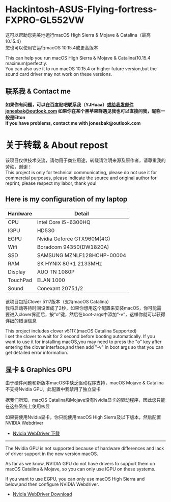 # Hackintosh-ASUS-Flying-fortress-FXPRO-GL552VW
这可以帮助您完美地运行macOS High Sierra & Mojave & Catalina（最高10.15.4）  
您也可以使用它运行macOS 10.15.4或更高版本

This can help you run macOS High Sierra & Mojave & Catalina(10.15.4 maximum)perfectly.  
You can also use it to run macOS 10.15.4 or higher future version,but the sound card driver may not work on these versions.

## 联系我 & Contact me
__如果你有问题，可以在百度贴吧联系我（YJHuaa）或给我发邮件jonesbak@outlook.com 如果你在某个黑苹果群遇见我也可以直接问我，昵称一般是Elton__  
__If you have problems, contact me with jonesbak@outlook.com__

# 关于转载 & About repost  
该项目仅供技术交流，请勿用于商业用途，转载请注明来源及原作者，请尊重我的劳动，谢谢！  
This project is only for technical communicating, please do not use it for commercial purposes, please indicate the source and original author for reprint, please respect my labor, thank you!

## Here is my configuration of my laptop

Hardware | Detail 
---------| -------
CPU      | Intel Core i5-6300HQ
IGPU     | HD530
EGPU     | Nvidia Geforce GTX960M(4G)
Wifi     | Boradcom 94350(DW1820A)
SSD      | SAMSUNG MZNLF128HCHP-00004
RAM      | SK HYNIX 8G*1 2133MHz
Display	 | AUO TN 1080P
TouchPad | ELAN 1000
Sound	   | Conexant 20751/2

该项目包括Clover 5117版本（支持macOS Catalina）  
我将启动等待时间设置成了2秒，如果你想用这个配置来安装macOS，你可能需要进入clover界面后，按“o”键，然后在boot-args中添加“-v”，这样你就可以获得详细的错误信息

This project includes clover v5117.(macOS Catalina Supported)  
I set the clover to wait for 2 second before booting automatically. If you want to use it for installing macOS,you may need to
press the "o" key after entering the clover interface,and then add "-v" in boot args so that you can get detailed error information.

## 显卡 & Graphics GPU
由于硬件问题和新版本macOS中缺乏驱动程序支持，macOS Mojave & Catalina不支持Nvidia GPU，此配置中我禁用了独立显卡

据我们所知，macOS Catalina和Mojave没有Nvidia显卡的驱动程序，因此您只能在这些系统上使用核显

如果要使用Nvidia显卡，你只能使用macOS High Sierra及以下版本，然后配置NVIDIA Webdriver

* [Nvidia WebDriver 下载](https://www.tonymacx86.com/Nvidia-drivers/)

-----------------------------------------------------------------------------------

The Nvidia GPU is not supported because of hardware differences and lack of driver support in the new version macOS.   

As far as we know, NVIDIA GPU do not have drivers to support them on macOS Catalina & Mojave, so you can only
use IGPU on these systems. 

If you want to use EGPU, you can only use macOS High Sierra and below,and then configure NVIDIA Webdriver.

* [Nvidia WebDriver Download](https://www.tonymacx86.com/nvidia-drivers/)
